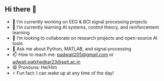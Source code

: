 ## Hi there 👋

- 🔭 I’m currently working on EEG & BCI signal processing projects  
- 🌱 I’m currently learning AI systems, control theory, and reinforcement learning  
- 👯 I’m looking to collaborate on research projects and open-source AI tools  
- 💬 Ask me about Python, MATLAB, and signal processing  
- 📫 How to reach me: padwait205@gmail.com  or adwait.patkhedkar23@spit.ac.in
- 😄 Pronouns: He/Him  
- ⚡ Fun fact: I can wake up at any time of the day! 
